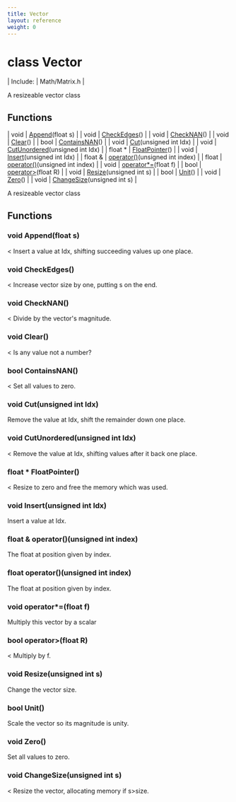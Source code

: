 ```yaml
---
title: Vector
layout: reference
weight: 0
---
```

class Vector
===

| Include: | Math/Matrix.h |

A resizeable vector class
  


Functions
---

| void | [Append](#Append)(float s) |
| void | [CheckEdges](#CheckEdges)() |
| void | [CheckNAN](#CheckNAN)() |
| void | [Clear](#Clear)() |
| bool | [ContainsNAN](#ContainsNAN)() |
| void | [Cut](#Cut)(unsigned int Idx) |
| void | [CutUnordered](#CutUnordered)(unsigned int Idx) |
| float * | [FloatPointer](#FloatPointer)() |
| void | [Insert](#Insert)(unsigned int Idx) |
| float  & | [operator()](#operator())(unsigned int index) |
| float | [operator()](#operator())(unsigned int index) |
| void | [operator*=](#operator*=)(float f) |
| bool | [operator>](#operator>)(float R) |
| void | [Resize](#Resize)(unsigned int s) |
| bool | [Unit](#Unit)() |
| void | [Zero](#Zero)() |
| void | [ChangeSize](#ChangeSize)(unsigned int s) |

A resizeable vector class
  


Functions
---

### <a name="Append"/>void Append(float s)
< Insert a value at Idx, shifting succeeding values up one place.

### <a name="CheckEdges"/>void CheckEdges()
< Increase vector size by one, putting s on the end.

### <a name="CheckNAN"/>void CheckNAN()
< Divide by the vector's magnitude.

### <a name="Clear"/>void Clear()
< Is any value not a number?

### <a name="ContainsNAN"/>bool ContainsNAN()
< Set all values to zero.

### <a name="Cut"/>void Cut(unsigned int Idx)
Remove the value at Idx, shift the remainder down one place.

### <a name="CutUnordered"/>void CutUnordered(unsigned int Idx)
< Remove the value at Idx, shifting values after it back one place.

### <a name="FloatPointer"/>float * FloatPointer()
< Resize to zero and free the memory which was used.

### <a name="Insert"/>void Insert(unsigned int Idx)
Insert a value at Idx.

### <a name="operator()"/>float  & operator()(unsigned int index)
The float at position given by index.

### <a name="operator()"/>float operator()(unsigned int index)
The float at position given by index.

### <a name="operator*="/>void operator*=(float f)
Multiply this vector by a scalar

### <a name="operator>"/>bool operator>(float R)
< Multiply by f.

### <a name="Resize"/>void Resize(unsigned int s)
Change the vector size.

### <a name="Unit"/>bool Unit()
Scale the vector so its magnitude is unity.

### <a name="Zero"/>void Zero()
Set all values to zero.

### <a name="ChangeSize"/>void ChangeSize(unsigned int s)
< Resize the vector, allocating memory if s>size.
